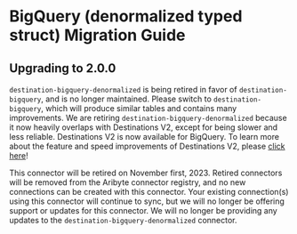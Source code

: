 # BigQuery (denormalized typed struct) Migration Guide

## Upgrading to 2.0.0

`destination-bigquery-denormalized` is being retired in favor of `destination-bigquery`, and is no longer maintained. Please switch to `destination-bigquery`, which will produce similar tables and contains many improvements.  We are retiring `destination-bigquery-denormalized` because it now heavily overlaps with Destinations V2, except for being slower and less reliable. Destinations V2 is now available for BigQuery. To learn more about the feature and speed improvements of Destinations V2, please [click here](https://docs.airbyte.com/release_notes/upgrading_to_destinations_v2)!

This connector will be retired on November first, 2023. Retired connectors will be removed from the Aribyte connector registry, and no new connections can be created with this connector. Your existing connection(s) using this connector will continue to sync, but we will no longer be offering support or updates for this connector. We will no longer be providing any updates to the `destination-bigquery-denormalized` connector.

